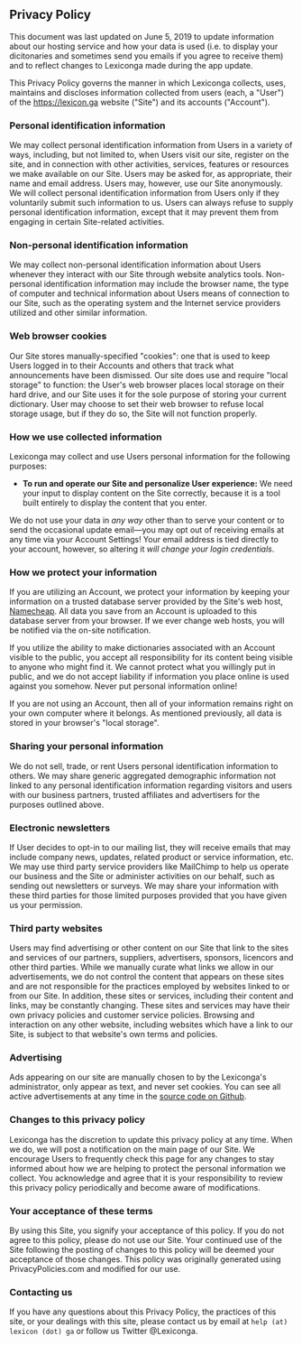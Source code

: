 ## Privacy Policy

This document was last updated on June 5, 2019 to update information about our hosting service and how your data is used (i.e. to display your dicitonaries and sometimes send you emails if you agree to receive them) and to reflect changes to Lexiconga made during the app update.

This Privacy Policy governs the manner in which Lexiconga collects, uses, maintains and discloses information collected from users (each, a "User") of the https://lexicon.ga website ("Site") and its accounts ("Account").

### Personal identification information
We may collect personal identification information from Users in a variety of ways, including, but not limited to, when Users visit our site, register on the site, and in connection with other activities, services, features or resources we make available on our Site. Users may be asked for, as appropriate, their name and email address. Users may, however, use our Site anonymously. We will collect personal identification information from Users only if they voluntarily submit such information to us. Users can always refuse to supply personal identification information, except that it may prevent them from engaging in certain Site-related activities.

### Non-personal identification information
We may collect non-personal identification information about Users whenever they interact with our Site through website analytics tools. Non-personal identification information may include the browser name, the type of computer and technical information about Users means of connection to our Site, such as the operating system and the Internet service providers utilized and other similar information.

### Web browser cookies
Our Site stores manually-specified "cookies": one that is used to keep Users logged in to their Accounts and others that track what announcements have been dismissed. Our site does use and require "local storage" to function: the User's web browser places local storage on their hard drive, and our Site uses it for the sole purpose of storing your current dictionary. User may choose to set their web browser to refuse local storage usage, but if they do so, the Site will not function properly.

### How we use collected information
Lexiconga may collect and use Users personal information for the following purposes:  

- **To run and operate our Site and personalize User experience:** We need your input to display content on the Site correctly, because it is a tool built entirely to display the content that you enter.

We do not use your data in _any way_ other than to serve your content or to send the occasional update email—you may opt out of receiving emails at any time via your Account Settings! Your email address is tied directly to your account, however, so altering it _will change your login credentials_.

### How we protect your information
If you are utilizing an Account, we protect your information by keeping your information on a trusted database server provided by the Site's web host, [Namecheap](https://namecheap.com/). All data you save from an Account is uploaded to this database server from your browser. If we ever change web hosts, you will be notified via the on-site notification.

If you utilize the ability to make dictionaries associated with an Account visible to the public, you accept all responsibility for its content being visible to anyone who might find it. We cannot protect what you willingly put in public, and we do not accept liability if information you place online is used against you somehow. Never put personal information online!

If you are not using an Account, then all of your information remains right on your own computer where it belongs. As mentioned previously, all data is stored in your browser's "local storage".

### Sharing your personal information
We do not sell, trade, or rent Users personal identification information to others. We may share generic aggregated demographic information not linked to any personal identification information regarding visitors and users with our business partners, trusted affiliates and advertisers for the purposes outlined above.

### Electronic newsletters
If User decides to opt-in to our mailing list, they will receive emails that may include company news, updates, related product or service information, etc. We may use third party service providers like MailChimp to help us operate our business and the Site or administer activities on our behalf, such as sending out newsletters or surveys. We may share your information with these third parties for those limited purposes provided that you have given us your permission.

### Third party websites
Users may find advertising or other content on our Site that link to the sites and services of our partners, suppliers, advertisers, sponsors, licencors and other third parties. While we manually curate what links we allow in our advertisements, we do not control the content that appears on these sites and are not responsible for the practices employed by websites linked to or from our Site. In addition, these sites or services, including their content and links, may be constantly changing. These sites and services may have their own privacy policies and customer service policies. Browsing and interaction on any other website, including websites which have a link to our Site, is subject to that website's own terms and policies.

### Advertising
Ads appearing on our site are manually chosen to by the Lexiconga's administrator, only appear as text, and never set cookies. You can see all active advertisements at any time in the [source code on Github](https://github.com/Alamantus/Lexiconga/blob/master/ads.json).

### Changes to this privacy policy
Lexiconga has the discretion to update this privacy policy at any time. When we do, we will post a notification on the main page of our Site. We encourage Users to frequently check this page for any changes to stay informed about how we are helping to protect the personal information we collect. You acknowledge and agree that it is your responsibility to review this privacy policy periodically and become aware of modifications.

### Your acceptance of these terms
By using this Site, you signify your acceptance of this policy. If you do not agree to this policy, please do not use our Site. Your continued use of the Site following the posting of changes to this policy will be deemed your acceptance of those changes. This policy was originally generated using PrivacyPolicies.com and modified for our use.

### Contacting us
If you have any questions about this Privacy Policy, the practices of this site, or your dealings with this site, please contact us by email at `help (at) lexicon (dot) ga` or follow us Twitter @Lexiconga.